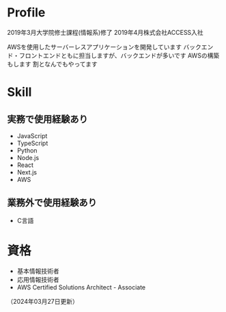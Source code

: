 # Profile

2019年3月大学院修士課程(情報系)修了
2019年4月株式会社ACCESS入社

AWSを使用したサーバーレスアプリケーションを開発しています
バックエンド・フロントエンドともに担当しますが、バックエンドが多いです
AWSの構築もします
割となんでもやってます

# Skill
## 実務で使用経験あり
- JavaScript
- TypeScript
- Python
- Node.js
- React
- Next.js
- AWS
## 業務外で使用経験あり
- C言語

# 資格
- 基本情報技術者
- 応用情報技術者
- AWS Certified Solutions Architect - Associate

（2024年03月27日更新）